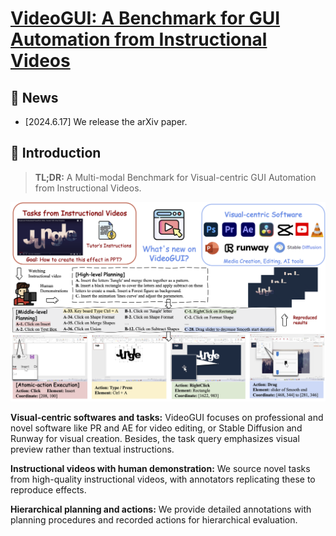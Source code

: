 # [VideoGUI: A Benchmark for GUI Automation from Instructional Videos](https://github.com/VideoGUI/VideoGUI)

## 📢 News
- [2024.6.17] We release the arXiv paper.

## 📖 Introduction
> **TL;DR:** A Multi-modal Benchmark for Visual-centric GUI Automation from Instructional Videos.

![overview](./assets/teaser.png)

**Visual-centric softwares and tasks:** VideoGUI focuses on professional and novel software like PR and AE for video editing, or Stable Diffusion and Runway for visual creation. Besides, the task query emphasizes visual preview rather than textual instructions.

**Instructional videos with human demonstration:** We source novel tasks from high-quality instructional videos, with annotators replicating these to reproduce effects.

**Hierarchical planning and actions:** We provide detailed annotations with planning procedures and recorded actions for hierarchical evaluation.
